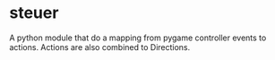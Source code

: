 # steuer
A python module that do a mapping from pygame controller events to actions. Actions are also combined to Directions.
